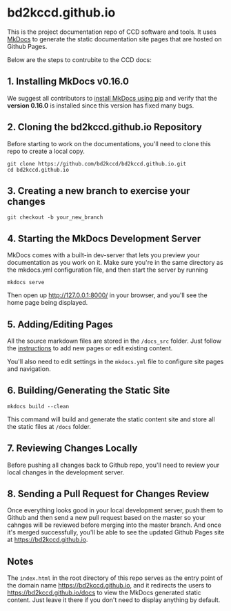 # bd2kccd.github.io

This is the project documentation repo of CCD software and tools. It uses [MkDocs](http://www.mkdocs.org/) to generate the static documentation site pages that are hosted on Github Pages.

Below are the steps to contrubite to the CCD docs:

## 1. Installing MkDocs v0.16.0

We suggest all contributors to [install MkDocs using pip](http://www.mkdocs.org/#installing-pip) and verify that the **version 0.16.0** is installed since this version has fixed many bugs.

## 2. Cloning the bd2kccd.github.io Repository

Before starting to work on the documentations, you'll need to clone this repo to create a local copy.

````
git clone https://github.com/bd2kccd/bd2kccd.github.io.git
cd bd2kccd.github.io
````

## 3. Creating a new branch to exercise your changes

````
git checkout -b your_new_branch
````

## 4. Starting the MkDocs Development Server

MkDocs comes with a built-in dev-server that lets you preview your documentation as you work on it. Make sure you're in the same directory as the mkdocs.yml configuration file, and then start the server by running 

````
mkdocs serve
````

Then open up http://127.0.0.1:8000/ in your browser, and you'll see the home page being displayed.

## 5. Adding/Editing Pages

All the source markdown files are stored in the `/docs_src` folder. Just follow the [instructions](http://www.mkdocs.org/#adding-pages) to add new pages or edit existing content.

You'll also need to edit settings in the `mkdocs.yml` file to configure site pages and navigation.

## 6. Building/Generating the Static Site

````
mkdocs build --clean
````

This command will build and generate the static content site and store all the static files at `/docs` folder. 

## 7. Reviewing Changes Locally

Before pushing all changes back to Github repo, you'll need to review your local changes in the development server.

## 8. Sending a Pull Request for Changes Review

Once everything looks good in your local development server, push them to Github and then send a new pull request based on the master so your cahnges will be reviewed before merging into the master branch. And once it's merged successfully, you'll be able to see the updated Github Pages site at https://bd2kccd.github.io.

## Notes

The `index.html` in the root directory of this repo serves as the entry point of the domain name https://bd2kccd.github.io, and it redirects the users to https://bd2kccd.github.io/docs to view the MkDocs generated static content. Just leave it there if you don't need to display anything by default.
